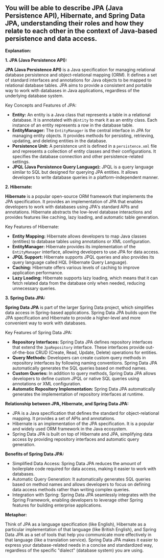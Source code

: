 ## You will be able to describe JPA (Java Persistence API), Hibernate, and Spring Data JPA, understanding their roles and how they relate to each other in the context of Java-based persistence and data access.

**Explanation:**

**1. JPA (Java Persistence API):**

**JPA (Java Persistence API)** is a Java specification for managing relational database persistence and object-relational mapping (ORM). It defines a set of standard interfaces and annotations for Java objects to be mapped to relational database tables. JPA aims to provide a consistent and portable way to work with databases in Java applications, regardless of the underlying database system.

Key Concepts and Features of JPA:

- **Entity:** An entity is a Java class that represents a table in a relational database. It is annotated with `@Entity` to mark it as an entity class. Each instance of an entity represents a row in the database table.
- **EntityManager:** The `EntityManager` is the central interface in JPA for managing entity objects. It provides methods for persisting, retrieving, updating, and deleting entities in the database.
- **Persistence Unit:** A persistence unit is defined in a `persistence.xml` file and represents a collection of entity classes and their configurations. It specifies the database connection and other persistence-related settings.
- **JPQL (Java Persistence Query Language):** JPQL is a query language similar to SQL but designed for querying JPA entities. It allows developers to write database queries in a platform-independent manner.

**2. Hibernate:**

**Hibernate** is a popular open-source ORM framework that implements the JPA specification. It provides an implementation of JPA that enables developers to work with databases using JPA's standard APIs and annotations. Hibernate abstracts the low-level database interactions and provides features like caching, lazy loading, and automatic table generation.

Key Features of Hibernate:

- **Entity Mapping:** Hibernate allows developers to map Java classes (entities) to database tables using annotations or XML configuration.
- **EntityManager:** Hibernate provides its implementation of the `EntityManager` interface, allowing developers to use JPA for data access.
- **JPQL Support:** Hibernate supports JPQL queries and also provides its query language called HQL (Hibernate Query Language).
- **Caching:** Hibernate offers various levels of caching to improve application performance.
- **Lazy Loading:** Hibernate supports lazy loading, which means that it can fetch related data from the database only when needed, reducing unnecessary queries.

**3. Spring Data JPA:**

**Spring Data JPA** is part of the larger Spring Data project, which simplifies data access in Spring-based applications. Spring Data JPA builds upon the JPA specification and Hibernate to provide a higher-level and more convenient way to work with databases.

Key Features of Spring Data JPA:

- **Repository Interfaces:** Spring Data JPA defines repository interfaces that extend the `JpaRepository` interface. These interfaces provide out-of-the-box CRUD (Create, Read, Update, Delete) operations for entities.
- **Query Methods:** Developers can create custom query methods in repository interfaces by following naming conventions. Spring Data JPA automatically generates the SQL queries based on method names.
- **Custom Queries:** In addition to query methods, Spring Data JPA allows developers to define custom JPQL or native SQL queries using annotations or XML configuration.
- **Automatic Repository Implementation:** Spring Data JPA automatically generates the implementation of repository interfaces at runtime.

**Relationship between JPA, Hibernate, and Spring Data JPA:**

- JPA is a Java specification that defines the standard for object-relational mapping. It provides a set of APIs and annotations.
- Hibernate is an implementation of the JPA specification. It is a popular and widely used ORM framework in the Java ecosystem.
- Spring Data JPA is built on top of Hibernate and JPA, simplifying data access by providing repository interfaces and automatic query generation.

**Benefits of Spring Data JPA:**

- Simplified Data Access: Spring Data JPA reduces the amount of boilerplate code required for data access, making it easier to work with databases.
- Automatic Query Generation: It automatically generates SQL queries based on method names and allows developers to focus on defining data access methods rather than writing complex queries.
- Integration with Spring: Spring Data JPA seamlessly integrates with the Spring Framework, enabling developers to leverage other Spring features for building enterprise applications.

**Metaphor:**

Think of JPA as a language specification (like English), Hibernate as a particular implementation of that language (like British English), and Spring Data JPA as a set of tools that help you communicate more effectively in that language (like a translation service). Spring Data JPA makes it easier to express your database-related needs in a concise and standardized way, regardless of the specific "dialect" (database system) you are using.
